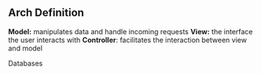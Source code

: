 
## Arch Definition

**Model:** manipulates data and handle incoming requests
**View:** the interface the user interacts with
**Controller**: facilitates the interaction between view and model 



Databases